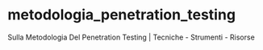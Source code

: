 # metodologia_penetration_testing
Sulla Metodologia Del Penetration Testing | Tecniche - Strumenti - Risorse
